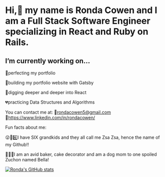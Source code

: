 # Hi,👋 my name is Ronda Cowen and I am a Full Stack Software Engineer specializing in React and Ruby on Rails. 


## I’m currently working on...

💜perfecting my portfolio

💙building my portfolio website with Gatsby 

🧡digging deeper and deeper into React

💔practicing Data Structures and Algorithms

You can contact me at:
📧rondacowen5@gmail.com
🔗https://www.linkedin.com/in/rondacowen/





Fun facts about me: 

😜👶6️⃣I have SIX grandkids and they all call me Zsa Zsa, hence the name of my Github!!

🎂🍰🐩I am an avid baker, cake decorator and am a dog mom to one spoiled Zuchon named Bella!



[![Ronda's GitHub stats](https://github-readme-stats.vercel.app/api?username=zsazsa6)](https://github.com/zsazsa6/github-readme-stats&show_icons=true&theme=radical)


